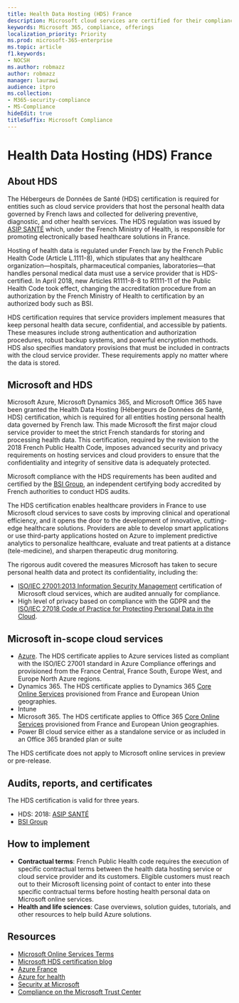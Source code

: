 ```yaml
---
title: Health Data Hosting (HDS) France
description: Microsoft cloud services are certified for their compliance with the Health Data Hosting (Hébergeurs de Données de Santé) standard.
keywords: Microsoft 365, compliance, offerings
localization_priority: Priority
ms.prod: microsoft-365-enterprise
ms.topic: article
f1.keywords:
- NOCSH
ms.author: robmazz
author: robmazz
manager: laurawi
audience: itpro
ms.collection:
- M365-security-compliance
- MS-Compliance
hideEdit: true
titleSuffix: Microsoft Compliance
---
```


# Health Data Hosting (HDS) France

## About HDS

The Hébergeurs de Données de Santé (HDS) certification is required for entities such as cloud service providers that host the personal health data governed by French laws and collected for delivering preventive, diagnostic, and other health services. The HDS regulation was issued by [ASIP SANTÉ](https://esante.gouv.fr/) which, under the French Ministry of Health, is responsible for promoting electronically based healthcare solutions in France.

Hosting of health data is regulated under French law by the French Public Health Code (Article L.1111-8), which stipulates that any healthcare organization—hospitals, pharmaceutical companies, laboratories—that handles personal medical data must use a service provider that is HDS-certified. In April 2018, new Articles R1111-8-8 to R1111-11 of the Public Health Code took effect, changing the accreditation procedure from an authorization by the French Ministry of Health to certification by an authorized body such as BSI.

HDS certification requires that service providers implement measures that keep personal health data secure, confidential, and accessible by patients. These measures include strong authentication and authorization procedures, robust backup systems, and powerful encryption methods. HDS also specifies mandatory provisions that must be included in contracts with the cloud service provider. These requirements apply no matter where the data is stored.

## Microsoft and HDS

Microsoft Azure, Microsoft Dynamics 365, and Microsoft Office 365 have been granted the Health Data Hosting (Hébergeurs de Données de Santé, HDS) certification, which is required for all entities hosting personal health data governed by French law. This made Microsoft the first major cloud service provider to meet the strict French standards for storing and processing health data. This certification, required by the revision to the 2018 French Public Health Code, imposes advanced security and privacy requirements on hosting services and cloud providers to ensure that the confidentiality and integrity of sensitive data is adequately protected.

Microsoft compliance with the HDS requirements has been audited and certified by the [BSI Group](https://www.bsigroup.com/fr-FR/), an independent certifying body accredited by French authorities to conduct HDS audits.

The HDS certification enables healthcare providers in France to use Microsoft cloud services to save costs by improving clinical and operational efficiency, and it opens the door to the development of innovative, cutting-edge healthcare solutions. Providers are able to develop smart applications or use third-party applications hosted on Azure to implement predictive analytics to personalize healthcare, evaluate and treat patients at a distance (tele-medicine), and sharpen therapeutic drug monitoring.

The rigorous audit covered the measures Microsoft has taken to secure personal health data and protect its confidentiality, including the:

- [ISO/IEC 27001:2013 Information Security Management](offering-iso-27001.md) certification of Microsoft cloud services, which are audited annually for compliance.
- High level of privacy based on compliance with the GDPR and the [ISO/IEC 27018 Code of Practice for Protecting Personal Data in the Cloud](offering-iso-27018.md).

## Microsoft in-scope cloud services

- [Azure](https://aka.ms/AzureCompliance). The HDS certificate applies to Azure services listed as compliant with the ISO/IEC 27001 standard in Azure Compliance offerings and provisioned from the France Central, France South, Europe West, and Europe North Azure regions.
- Dynamics 365. The HDS certificate applies to Dynamics 365 [Core Online Services](https://aka.ms/Online-Services-Terms) provisioned from France and European Union geographies.
- Intune
- Microsoft 365. The HDS certificate applies to Office 365 [Core Online Services](https://aka.ms/Online-Services-Terms) provisioned from France and European Union geographies.
- Power BI cloud service either as a standalone service or as included in an Office 365 branded plan or suite

The HDS certificate does not apply to Microsoft online services in preview or pre-release.

## Audits, reports, and certificates

The HDS certification is valid for three years.

- HDS: 2018: [ASIP SANTÉ](https://esante.gouv.fr/)
- [BSI Group](https://www.bsigroup.com/fr-FR/Nos-services/Certification/Recherche-dans-le-repertoire-des-certificats-et-des-clients/Resultats-de-la-recherche-dans-le-repertoire-des-certificats-et-des-clients/?searchkey=licence%3dHDS%2b701569%26company%3dMicrosoft%2bCorp&licencenumber=HDS%20701569)

## How to implement

- **Contractual terms**: French Public Health code requires the execution of specific contractual terms between the health data hosting service or cloud service provider and its customers. Eligible customers must reach out to their Microsoft licensing point of contact to enter into these specific contractual terms before hosting health personal data on Microsoft online services.
- **Health and life sciences**: Case overviews, solution guides, tutorials, and other resources to help build Azure solutions.

## Resources

- [Microsoft Online Services Terms](https://aka.ms/Online-Services-Terms)
- [Microsoft HDS certification blog](https://news.microsoft.com/2018/11/06/microsoft-1er-acteur-majeur-du-cloud-public-a-etre-certifie-hebergeur-de-donnees-de-sante-en-france/)
- [Azure France](https://azure.microsoft.com/global-infrastructure/france/)
- [Azure for health](https://azure.microsoft.com/industries/healthcare/)
- [Security at Microsoft](https://www.microsoft.com/security)
- [Compliance on the Microsoft Trust Center](https://www.microsoft.com/trust-center/compliance/compliance-overview)
